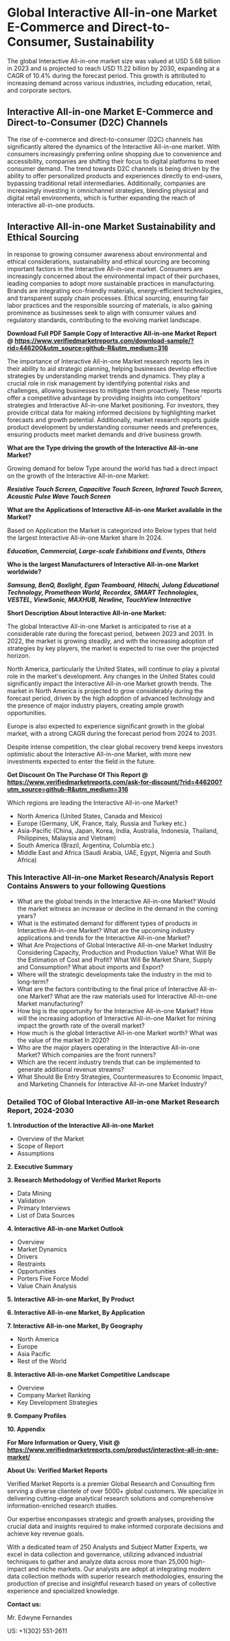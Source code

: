<h1>Global Interactive All-in-one Market E-Commerce and Direct-to-Consumer, Sustainability</h1><p class=""><p>The global Interactive All-in-one market size was valued at USD 5.68 billion in 2023 and is projected to reach USD 11.22 billion by 2030, expanding at a CAGR of 10.4% during the forecast period. This growth is attributed to increasing demand across various industries, including education, retail, and corporate sectors.</p><h2>Interactive All-in-one Market E-Commerce and Direct-to-Consumer (D2C) Channels</h2><p>The rise of e-commerce and direct-to-consumer (D2C) channels has significantly altered the dynamics of the Interactive All-in-one market. With consumers increasingly preferring online shopping due to convenience and accessibility, companies are shifting their focus to digital platforms to meet consumer demand. The trend towards D2C channels is being driven by the ability to offer personalized products and experiences directly to end-users, bypassing traditional retail intermediaries. Additionally, companies are increasingly investing in omnichannel strategies, blending physical and digital retail environments, which is further expanding the reach of interactive all-in-one products.</p><h2>Interactive All-in-one Market Sustainability and Ethical Sourcing</h2><p>In response to growing consumer awareness about environmental and ethical considerations, sustainability and ethical sourcing are becoming important factors in the Interactive All-in-one market. Consumers are increasingly concerned about the environmental impact of their purchases, leading companies to adopt more sustainable practices in manufacturing. Brands are integrating eco-friendly materials, energy-efficient technologies, and transparent supply chain processes. Ethical sourcing, ensuring fair labor practices and the responsible sourcing of materials, is also gaining prominence as businesses seek to align with consumer values and regulatory standards, contributing to the evolving market landscape.</p></p><p class=""><strong>Download Full PDF Sample Copy of Interactive All-in-one Market Report @ <a href="https://www.verifiedmarketreports.com/download-sample/?rid=446200&utm_source=github-R&utm_medium=316" target="_blank">https://www.verifiedmarketreports.com/download-sample/?rid=446200&utm_source=github-R&utm_medium=316</a></strong></p><p>The importance of&nbsp;Interactive All-in-one Market research reports lies in their ability to aid strategic planning, helping businesses develop effective strategies by understanding market trends and dynamics. They play a crucial role in risk management by identifying potential risks and challenges, allowing businesses to mitigate them proactively. These reports offer a competitive advantage by providing insights into competitors' strategies and Interactive All-in-one Market positioning. For investors, they provide critical data for making informed decisions by highlighting market forecasts and growth potential. Additionally, market research reports guide product development by understanding consumer needs and preferences, ensuring products meet market demands and drive business growth.</p><p><strong>What are the&nbsp;Type driving the growth of the Interactive All-in-one Market?</strong></p><p id="" class="">Growing demand for below Type around the world has had a direct impact on the growth of the Interactive All-in-one Market:</p><p class=""><em><strong>Resistive Touch Screen, Capacitive Touch Screen, Infrared Touch Screen, Acoustic Pulse Wave Touch Screen</strong></em></p><p class=""><strong>What are the&nbsp;Applications&nbsp;of Interactive All-in-one Market available in the Market?</strong></p><p id="" class="">Based on Application the Market is categorized into Below types that held the largest Interactive All-in-one Market share In 2024.</p><p class=""><em><strong>Education, Commercial, Large-scale Exhibitions and Events, Others</strong></em></p><p class=""><strong>Who is the largest Manufacturers of Interactive All-in-one Market worldwide?</strong></p><p><em><strong>Samsung, BenQ, Boxlight, Egan Teamboard, Hitachi, Julong Educational Technology, Promethean World, Recordex, SMART Technologies, VESTEL, ViewSonic, MAXHUB, Newline, TouchView Interactive</strong></em></p><p id="" class=""><strong>Short Description About Interactive All-in-one Market:</strong></p><p>The global Interactive All-in-one Market is anticipated to rise at a considerable rate during the forecast period, between 2023 and 2031. In 2022, the market is growing steadily, and with the increasing adoption of strategies by key players, the market is expected to rise over the projected horizon.</p><p>North America, particularly the United States, will continue to play a pivotal role in the market's development. Any changes in the United States could significantly impact the Interactive All-in-one Market growth trends. The market in North America is projected to grow considerably during the forecast period, driven by the high adoption of advanced technology and the presence of major industry players, creating ample growth opportunities.</p><p>Europe is also expected to experience significant growth in the global market, with a strong CAGR during the forecast period from 2024 to 2031.</p><p>Despite intense competition, the clear global recovery trend keeps investors optimistic about the Interactive All-in-one Market, with more new investments expected to enter the field in the future.</p><p id="" class=""><strong>Get Discount On The Purchase Of This Report @ <a href="https://www.verifiedmarketreports.com/ask-for-discount/?rid=446200?utm_source=github-R&utm_medium=316" target="_blank">https://www.verifiedmarketreports.com/ask-for-discount/?rid=446200?utm_source=github-R&utm_medium=316</a></strong></p><p class="">Which regions are leading the Interactive All-in-one Market?</p><ul><li>North America (United States, Canada and Mexico)</li><li>Europe (Germany, UK, France, Italy, Russia and Turkey etc.)</li><li>Asia-Pacific (China, Japan, Korea, India, Australia, Indonesia, Thailand, Philippines, Malaysia and Vietnam)</li><li>South America (Brazil, Argentina, Columbia etc.)</li><li>Middle East and Africa (Saudi Arabia, UAE, Egypt, Nigeria and South Africa)</li></ul><h3 id="" class="">This Interactive All-in-one Market Research/Analysis Report Contains Answers to your following Questions</h3><ul><li>What are the global trends in the Interactive All-in-one Market? Would the market witness an increase or decline in the demand in the coming years?</li><li>What is the estimated demand for different types of products in Interactive All-in-one Market? What are the upcoming industry applications and trends for the Interactive All-in-one Market?</li><li>What Are Projections of Global Interactive All-in-one Market Industry Considering Capacity, Production and Production Value? What Will Be the Estimation of Cost and Profit? What Will Be Market Share, Supply and Consumption? What about imports and Export?</li><li>Where will the strategic developments take the industry in the mid to long-term?</li><li>What are the factors contributing to the final price of Interactive All-in-one Market? What are the raw materials used for Interactive All-in-one Market manufacturing?</li><li>How big is the opportunity for the Interactive All-in-one Market? How will the increasing adoption of Interactive All-in-one Market for mining impact the growth rate of the overall market?</li><li>How much is the global Interactive All-in-one Market worth? What was the value of the market In 2020?</li><li>Who are the major players operating in the Interactive All-in-one Market? Which companies are the front runners?</li><li>Which are the recent industry trends that can be implemented to generate additional revenue streams?</li><li>What Should Be Entry Strategies, Countermeasures to Economic Impact, and Marketing Channels for Interactive All-in-one Market Industry?</li></ul><h3 id="" class="">Detailed TOC of Global Interactive All-in-one Market Research Report, 2024-2030</h3><p id="" class=""><strong>1. Introduction of the Interactive All-in-one Market</strong></p><ul><li>Overview of the Market</li><li>Scope of Report</li><li>Assumptions</li></ul><p id="" class=""><strong>2. Executive Summary</strong></p><p id="" class=""><strong>3. Research Methodology of Verified Market Reports</strong></p><ul><li>Data Mining</li><li>Validation</li><li>Primary Interviews</li><li>List of Data Sources</li></ul><p id="" class=""><strong>4. Interactive All-in-one Market Outlook</strong></p><ul><li>Overview</li><li>Market Dynamics</li><li>Drivers</li><li>Restraints</li><li>Opportunities</li><li>Porters Five Force Model</li><li>Value Chain Analysis</li></ul><p id="" class=""><strong>5. Interactive All-in-one Market, By Product</strong></p><p id="" class=""><strong>6. Interactive All-in-one Market, By Application</strong></p><p id="" class=""><strong>7. Interactive All-in-one Market, By Geography</strong></p><ul><li>North America</li><li>Europe</li><li>Asia Pacific</li><li>Rest of the World</li></ul><p id="" class=""><strong>8. Interactive All-in-one Market Competitive Landscape</strong></p><ul><li>Overview</li><li>Company Market Ranking</li><li>Key Development Strategies</li></ul><p id="" class=""><strong>9. Company Profiles</strong></p><p id="" class=""><strong>10. Appendix</strong></p><p id="" class=""><strong>For More Information or Query, Visit @ <a href="https://www.verifiedmarketreports.com/product/interactive-all-in-one-market/" target="_blank">https://www.verifiedmarketreports.com/product/interactive-all-in-one-market/</a></strong></p><p id="" class=""><strong>About Us: Verified Market Reports</strong></p><p id="" class="">Verified Market Reports is a premier Global Research and Consulting firm serving a diverse clientele of over 5000+ global customers. We specialize in delivering cutting-edge analytical research solutions and comprehensive information-enriched research studies.</p><p id="" class="">Our expertise encompasses strategic and growth analyses, providing the crucial data and insights required to make informed corporate decisions and achieve key revenue goals.</p><p id="" class="">With a dedicated team of 250 Analysts and Subject Matter Experts, we excel in data collection and governance, utilizing advanced industrial techniques to gather and analyze data across more than 25,000 high-impact and niche markets. Our analysts are adept at integrating modern data collection methods with superior research methodologies, ensuring the production of precise and insightful research based on years of collective experience and specialized knowledge.</p><p id="" class=""><strong>Contact us:</strong></p><p id="" class="">Mr. Edwyne Fernandes</p><p id="" class="">US: +1(302) 551-2611</p>